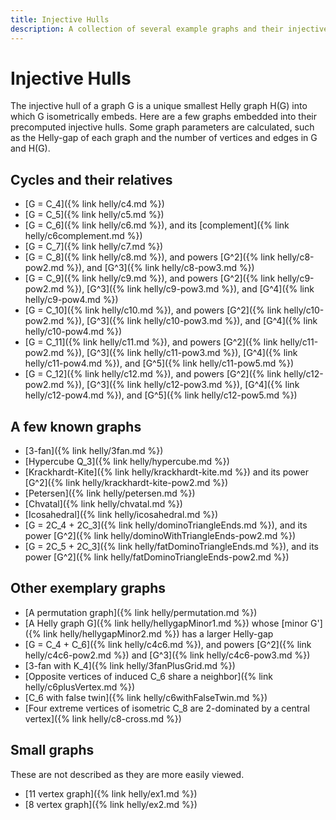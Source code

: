 ```yaml
---
title: Injective Hulls
description: A collection of several example graphs and their injective hulls, produced by Heather Guarnera at Kent State University's Algorithmic Research Lab.
---
```


# Injective Hulls
The injective hull of a graph G is a unique smallest Helly graph H(G) into which G isometrically embeds. Here are a few graphs embedded into their precomputed injective hulls. Some graph parameters are calculated, such as the Helly-gap of each graph and the number of vertices and edges in G and H(G).


## Cycles and their relatives
* [G = C_4]({% link helly/c4.md %})
* [G = C_5]({% link helly/c5.md %})
* [G = C_6]({% link helly/c6.md %}), and its [complement]({% link helly/c6complement.md %})
* [G = C_7]({% link helly/c7.md %})
* [G = C_8]({% link helly/c8.md %}), and powers [G^2]({% link helly/c8-pow2.md %}), and [G^3]({% link helly/c8-pow3.md %})
* [G = C_9]({% link helly/c9.md %}), and powers [G^2]({% link helly/c9-pow2.md %}), [G^3]({% link helly/c9-pow3.md %}), and [G^4]({% link helly/c9-pow4.md %})
* [G = C_10]({% link helly/c10.md %}), and powers [G^2]({% link helly/c10-pow2.md %}), [G^3]({% link helly/c10-pow3.md %}), and [G^4]({% link helly/c10-pow4.md %})
* [G = C_11]({% link helly/c11.md %}), and powers [G^2]({% link helly/c11-pow2.md %}), [G^3]({% link helly/c11-pow3.md %}), [G^4]({% link helly/c11-pow4.md %}), and [G^5]({% link helly/c11-pow5.md %})
* [G = C_12]({% link helly/c12.md %}), and powers [G^2]({% link helly/c12-pow2.md %}), [G^3]({% link helly/c12-pow3.md %}), [G^4]({% link helly/c12-pow4.md %}), and [G^5]({% link helly/c12-pow5.md %})

## A few known graphs
* [3-fan]({% link helly/3fan.md %})
* [Hypercube Q_3]({% link helly/hypercube.md %})
* [Krackhardt-Kite]({% link helly/krackhardt-kite.md %}) and its power [G^2]({% link helly/krackhardt-kite-pow2.md %})
* [Petersen]({% link helly/petersen.md %})
* [Chvatal]({% link helly/chvatal.md %})
* [Icosahedral]({% link helly/icosahedral.md %})
* [G = 2C_4 + 2C_3]({% link helly/dominoTriangleEnds.md %}), and its power [G^2]({% link helly/dominoWithTriangleEnds-pow2.md %})
* [G = 2C_5 + 2C_3]({% link helly/fatDominoTriangleEnds.md %}), and its power [G^2]({% link helly/fatDominoTriangleEnds-pow2.md %})

## Other exemplary graphs
* [A permutation graph]({% link helly/permutation.md %})
* [A Helly graph G]({% link helly/hellygapMinor1.md %}) whose [minor G']({% link helly/hellygapMinor2.md %}) has a larger Helly-gap
* [G = C_4 + C_6]({% link helly/c4c6.md %}), and powers [G^2]({% link helly/c4c6-pow2.md %}) and [G^3]({% link helly/c4c6-pow3.md %})
* [3-fan with K_4]({% link helly/3fanPlusGrid.md %})
* [Opposite vertices of induced C_6 share a neighbor]({% link helly/c6plusVertex.md %})
* [C_6 with false twin]({% link helly/c6withFalseTwin.md %})
* [Four extreme vertices of isometric C_8 are 2-dominated by a central vertex]({% link helly/c8-cross.md %})

## Small graphs

These are not described as they are more easily viewed.

* [11 vertex graph]({% link helly/ex1.md %})
* [8 vertex graph]({% link helly/ex2.md %})


